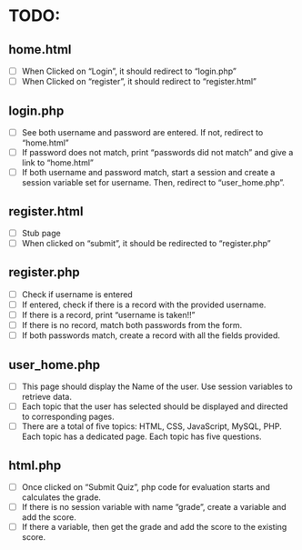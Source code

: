 # TODO:
## home.html
- [ ] When Clicked on “Login”, it should redirect to “login.php”
- [ ] When Clicked on “register”, it should redirect to “register.html”
## login.php
- [ ] See both username and password are entered. If not, redirect to “home.html”
- [ ] If password does not match, print “passwords did not match” and give a link to
“home.html”
- [ ] If both username and password match, start a session and create a session variable set for username. Then, redirect to “user_home.php”.
## register.html
- [ ] Stub page
- [ ] When clicked on “submit”, it should be redirected to “register.php” 
## register.php
- [ ] Check if username is entered
- [ ] If entered, check if there is a record with the provided username.
- [ ] If there is a record, print “username is taken!!”
- [ ]  If there is no record, match both passwords from the form.
- [ ]  If both passwords match, create a record with all the fields provided.
## user_home.php
- [ ] This page should display the Name of the user. Use session variables to retrieve data.
- [ ] Each topic that the user has selected should be displayed and directed to corresponding
pages.
- [ ] There are a total of five topics: HTML, CSS, JavaScript, MySQL, PHP. Each topic has a dedicated page. Each topic has five questions.
## html.php
- [ ] Once clicked on “Submit Quiz”, php code for evaluation starts and calculates the grade.
- [ ] If there is no session variable with name “grade”, create a variable and add the score.
- [ ] If there a variable, then get the grade and add the score to the existing score.
